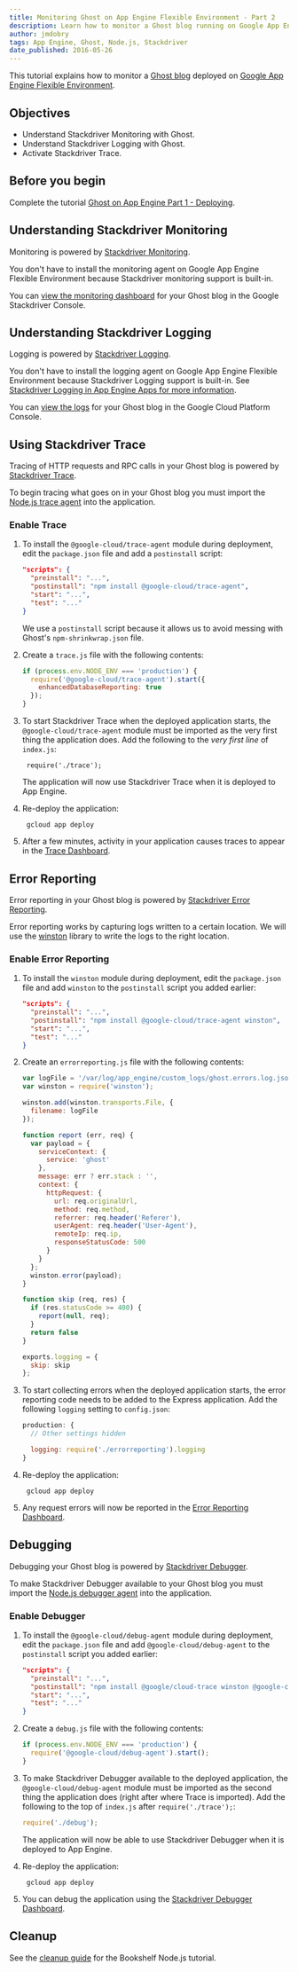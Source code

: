 ```yaml
---
title: Monitoring Ghost on App Engine Flexible Environment - Part 2
description: Learn how to monitor a Ghost blog running on Google App Engine flexible environment.
author: jmdobry
tags: App Engine, Ghost, Node.js, Stackdriver
date_published: 2016-05-26
---
```

This tutorial explains how to monitor a [Ghost blog][ghost] deployed on
[Google App Engine Flexible Environment][flex].

## Objectives

* Understand Stackdriver Monitoring with Ghost.
* Understand Stackdriver Logging with Ghost.
* Activate Stackdriver Trace.

## Before you begin

Complete the tutorial [Ghost on App Engine Part 1 - Deploying][deploying].

## Understanding Stackdriver Monitoring

Monitoring is powered by [Stackdriver Monitoring][monitoring].

You don't have to install the monitoring agent on Google App Engine Flexible
Environment because Stackdriver monitoring support is built-in.

You can [view the monitoring dashboard][mon_dash] for your Ghost blog in the
Google Stackdriver Console.

[monitoring]: https://cloud.google.com/monitoring/
[mon_dash]: https://app.google.stackdriver.com/services/app-engine/

## Understanding Stackdriver Logging

Logging is powered by [Stackdriver Logging][logging].

You don't have to install the logging agent on Google App Engine Flexible
Environment because Stackdriver Logging support is built-in. See
[Stackdriver Logging in App Engine Apps for more information][logging].

You can [view the logs][logs] for your Ghost blog in the Google Cloud Platform
Console.

[logging]: https://cloud.google.com/logging/
[gae_logging]: https://cloud.google.com/appengine/articles/logging
[logs]: https://console.cloud.google.com/logs?service=appengine.googleapis.com

## Using Stackdriver Trace

Tracing of HTTP requests and RPC calls in your Ghost blog is powered by
[Stackdriver Trace][trace].

To begin tracing what goes on in your Ghost blog you must import the
[Node.js trace agent][trace_agent] into the application.

[trace]: https://cloud.google.com/trace/
[trace_agent]: https://github.com/GoogleCloudPlatform/cloud-trace-nodejs

### Enable Trace

1. To install the `@google-cloud/trace-agent` module during deployment, edit the
`package.json` file and add a `postinstall` script:

    ```json
    "scripts": {
      "preinstall": "...",
      "postinstall": "npm install @google-cloud/trace-agent",
      "start": "...",
      "test": "..."
    }
    ```

    We use a `postinstall` script because it allows us to avoid messing with
    Ghost's `npm-shrinkwrap.json` file.

1. Create a `trace.js` file with the following contents:

    ```js
    if (process.env.NODE_ENV === 'production') {
      require('@google-cloud/trace-agent').start({
        enhancedDatabaseReporting: true
      });
    }
    ```

1. To start Stackdriver Trace when the deployed application starts, the
`@google-cloud/trace-agent` module must be imported as the very first thing the
application does. Add the following to the _very first line_ of `index.js`:

        require('./trace');

    The application will now use Stackdriver Trace when it is deployed to App
    Engine.

1. Re-deploy the application:

        gcloud app deploy

1. After a few minutes, activity in your application causes traces to appear in
the [Trace Dashboard][trace_dashboard].

[trace_dashboard]: https://console.cloud.google.com/traces/traces

## Error Reporting

Error reporting in your Ghost blog is powered by [Stackdriver Error Reporting][errorreporting].

Error reporting works by capturing logs written to a certain location. We will
use the [winston][winston] library to write the logs to the right location.

[winston]: https://github.com/winstonjs/winston

### Enable Error Reporting

1. To install the `winston` module during deployment, edit the `package.json`
file and add `winston` to the `postinstall` script you added earlier:

    ```json
    "scripts": {
      "preinstall": "...",
      "postinstall": "npm install @google-cloud/trace-agent winston",
      "start": "...",
      "test": "..."
    }
    ```

1. Create an `errorreporting.js` file with the following contents:

    ```js
    var logFile = '/var/log/app_engine/custom_logs/ghost.errors.log.json';
    var winston = require('winston');

    winston.add(winston.transports.File, {
      filename: logFile
    });

    function report (err, req) {
      var payload = {
        serviceContext: {
          service: 'ghost'
        },
        message: err ? err.stack : '',
        context: {
          httpRequest: {
            url: req.originalUrl,
            method: req.method,
            referrer: req.header('Referer'),
            userAgent: req.header('User-Agent'),
            remoteIp: req.ip,
            responseStatusCode: 500
          }
        }
      };
      winston.error(payload);
    }

    function skip (req, res) {
      if (res.statusCode >= 400) {
        report(null, req);
      }
      return false
    }

    exports.logging = {
      skip: skip
    };
    ```

1. To start collecting errors when the deployed application starts, the error
reporting code needs to be added to the Express application. Add the following
`logging` setting to `config.json`:

    ```js
    production: {
      // Other settings hidden

      logging: require('./errorreporting').logging
    }
    ```

1. Re-deploy the application:

        gcloud app deploy

1. Any request errors will now be reported in the [Error Reporting Dashboard][error_dashboard].

[errorreporting]: https://cloud.google.com/error-reporting/
[error_dashboard]: https://console.cloud.google.com/errors

## Debugging

Debugging your Ghost blog is powered by [Stackdriver Debugger][debugger].

To make Stackdriver Debugger available to your Ghost blog you must import the
[Node.js debugger agent][debugger_agent] into the application.

### Enable Debugger

1. To install the `@google-cloud/debug-agent` module during deployment, edit the
`package.json` file and add `@google-cloud/debug-agent` to the `postinstall` script
you added earlier:

    ```json
    "scripts": {
      "preinstall": "...",
      "postinstall": "npm install @google/cloud-trace winston @google-cloud/debug-agent",
      "start": "...",
      "test": "..."
    }
    ```

1. Create a `debug.js` file with the following contents:

    ```js
    if (process.env.NODE_ENV === 'production') {
      require('@google-cloud/debug-agent').start();
    }
    ```

1. To make Stackdriver Debugger available to the deployed application, the
`@google-cloud/debug-agent` module must be imported as the second thing the
application does (right after where Trace is imported). Add the following to the
top of `index.js` after `require('./trace');`:

    ```js
    require('./debug');
    ```

    The application will now be able to use Stackdriver Debugger when it is
    deployed to App Engine.

1. Re-deploy the application:

        gcloud app deploy

1. You can debug the application using the [Stackdriver Debugger Dashboard][debugger_dashboard].

[debugger]: https://cloud.google.com/debugger/
[debugger_agent]: https://github.com/GoogleCloudPlatform/cloud-debug-nodejs
[debugger_dashboard]: https://console.cloud.google.com/debug

## Cleanup

See the [cleanup guide][cleanup] for the Bookshelf Node.js tutorial.

[cleanup]: https://cloud.google.com/nodejs/getting-started/delete-tutorial-resources
[deploying]: https://cloud.google.com/community/tutorials/ghost-on-app-engine-part-1-deploying
[ghost]: https://ghost.org/
[flex]: https://cloud.google.com/appengine/docs/flexible/nodejs/
